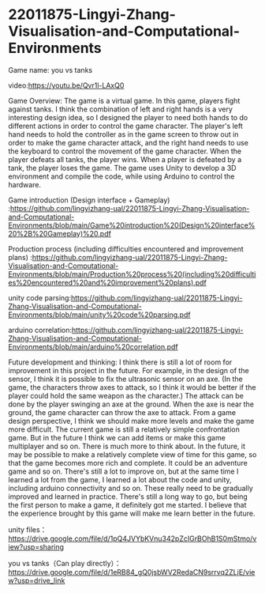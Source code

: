 # 22011875-Lingyi-Zhang-Visualisation-and-Computational-Environments
Game name: you vs tanks

video:https://youtu.be/Qvr1l-LAxQ0

Game Overview: The game is a virtual game. In this game, players fight against tanks. I think the combination of left and right hands is a very interesting design idea, so I designed the player to need both hands to do different actions in order to control the game character. The player's left hand needs to hold the controller as in the game screen to throw out in order to make the game character attack, and the right hand needs to use the keyboard to control the movement of the game character. When the player defeats all tanks, the player wins. When a player is defeated by a tank, the player loses the game.
The game uses Unity to develop a 3D environment and compile the code, while using Arduino to control the hardware.

Game introduction (Design interface + Gameplay) :https://github.com/lingyizhang-ual/22011875-Lingyi-Zhang-Visualisation-and-Computational-Environments/blob/main/Game%20introduction%20(Design%20interface%20%2B%20Gameplay)%20.pdf

Production process (including difficulties encountered and improvement plans) :https://github.com/lingyizhang-ual/22011875-Lingyi-Zhang-Visualisation-and-Computational-Environments/blob/main/Production%20process%20(including%20difficulties%20encountered%20and%20improvement%20plans).pdf

unity code parsing:https://github.com/lingyizhang-ual/22011875-Lingyi-Zhang-Visualisation-and-Computational-Environments/blob/main/unity%20code%20parsing.pdf

arduino correlation:https://github.com/lingyizhang-ual/22011875-Lingyi-Zhang-Visualisation-and-Computational-Environments/blob/main/arduino%20correlation.pdf

Future development and thinking:
I think there is still a lot of room for improvement in this project in the future.
For example, in the design of the sensor, I think it is possible to fix the ultrasonic sensor on an axe. (In the game, the characters throw axes to attack, so I think it would be better if the player could hold the same weapon as the character.) The attack can be done by the player swinging an axe at the ground. When the axe is near the ground, the game character can throw the axe to attack.
From a game design perspective, I think we should make more levels and make the game more difficult. The current game is still a relatively simple confrontation game. But in the future I think we can add items or make this game multiplayer and so on. There is much more to think about.
In the future, it may be possible to make a relatively complete view of time for this game, so that the game becomes more rich and complete. It could be an adventure game and so on.
There's still a lot to improve on, but at the same time I learned a lot from the game, I learned a lot about the code and unity, including arduino connectivity and so on. These really need to be gradually improved and learned in practice. There's still a long way to go, but being the first person to make a game, it definitely got me started. I believe that the experience brought by this game will make me learn better in the future.

unity files：https://drive.google.com/file/d/1pQ4JVYbKVnu342pZcIGrBOhB1S0mStmo/view?usp=sharing

you vs tanks（Can play directly）：https://drive.google.com/file/d/1eRB84_gQ0jsbWV2RedaCN9srrvq2ZLjE/view?usp=drive_link
